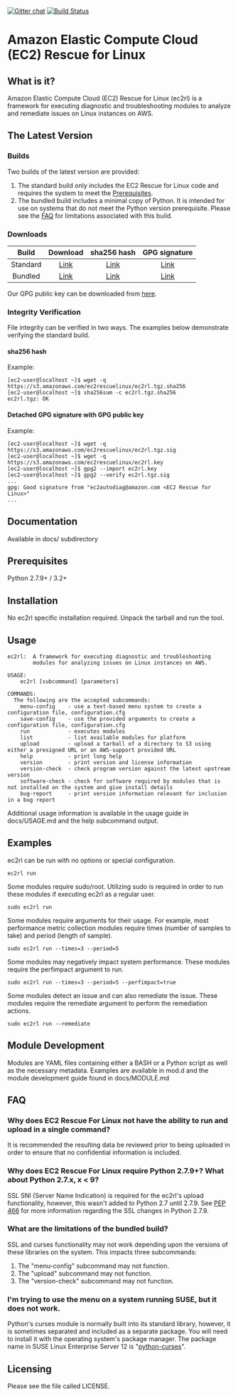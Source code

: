 [![Gitter chat](https://badges.gitter.im/gitterHQ/gitter.png)](https://gitter.im/aws-ec2rescue-linux/Lobby) [![Build Status](https://travis-ci.org/awslabs/aws-ec2rescue-linux.svg?branch=develop)](https://travis-ci.org/awslabs/aws-ec2rescue-linux)
# Amazon Elastic Compute Cloud (EC2) Rescue for Linux

## What is it?
Amazon Elastic Compute Cloud (EC2) Rescue for Linux (ec2rl) is a framework for executing diagnostic and
troubleshooting modules to analyze and remediate issues on Linux instances on AWS.

## The Latest Version
### Builds
Two builds of the latest version are provided:
1. The standard build only includes the EC2 Rescue for Linux code and requires the system to meet the [Prerequisites](#prerequisites).
2. The bundled build includes a minimal copy of Python. It is intended for use on systems that do not meet the Python version prerequisite. Please see the [FAQ](#what-are-the-limitations-of-the-bundled-build) for limitations associated with this build.
### Downloads
| Build | Download | sha256 hash | GPG signature |
|:---:|:---:|:---:|:---:|
| Standard | [Link](https://s3.amazonaws.com/ec2rescuelinux/ec2rl.tgz) | [Link](https://s3.amazonaws.com/ec2rescuelinux/ec2rl.tgz.sha256) | [Link](https://s3.amazonaws.com/ec2rescuelinux/ec2rl.tgz.sig) |
| Bundled | [Link](https://s3.amazonaws.com/ec2rescuelinux/ec2rl-bundled.tgz) | [Link](https://s3.amazonaws.com/ec2rescuelinux/ec2rl-bundled.tgz.sha256) | [Link](https://s3.amazonaws.com/ec2rescuelinux/ec2rl-bundled.tgz.sig) |

Our GPG public key can be downloaded from [here](https://s3.amazonaws.com/ec2rescuelinux/ec2rl.key).

### Integrity Verification
File integrity can be verified in two ways. The examples below demonstrate verifying the standard build.

#### sha256 hash
Example:
```commandline
[ec2-user@localhost ~]$ wget -q https://s3.amazonaws.com/ec2rescuelinux/ec2rl.tgz.sha256
[ec2-user@localhost ~]$ sha256sum -c ec2rl.tgz.sha256
ec2rl.tgz: OK
```

#### Detached GPG signature with GPG public key
Example:
```commandline
[ec2-user@localhost ~]$ wget -q https://s3.amazonaws.com/ec2rescuelinux/ec2rl.tgz.sig
[ec2-user@localhost ~]$ wget -q https://s3.amazonaws.com/ec2rescuelinux/ec2rl.key
[ec2-user@localhost ~]$ gpg2 --import ec2rl.key
[ec2-user@localhost ~]$ gpg2 --verify ec2rl.tgz.sig
...
gpg: Good signature from "ec2autodiag@amazon.com <EC2 Rescue for Linux>"
...
```

## Documentation
Available in docs/ subdirectory

## Prerequisites
Python 2.7.9+ / 3.2+

## Installation
No ec2rl specific installation required. Unpack the tarball and run the tool.

## Usage
```
ec2rl:  A framework for executing diagnostic and troubleshooting
        modules for analyzing issues on Linux instances on AWS.

USAGE:
    ec2rl [subcommand] [parameters]

COMMANDS:
  The following are the accepted subcommands:
    menu-config    - use a text-based menu system to create a configuration file, configuration.cfg
    save-config    - use the provided arguments to create a configuration file, configuration.cfg
    run            - executes modules
    list           - list available modules for platform
    upload         - upload a tarball of a directory to S3 using either a presigned URL or an AWS-support provided URL
    help           - print long help
    version        - print version and license information
    version-check  - check program version against the latest upstream version
    software-check - check for software required by modules that is not installed on the system and give install details
    bug-report     - print version information relevant for inclusion in a bug report
```

Additional usage information is available in the usage guide in docs/USAGE.md and the help subcommand output.

## Examples

ec2rl can be run with no options or special configuration.
```commandline
ec2rl run
```

Some modules require sudo/root. Utilizing sudo is required in order to run these modules if executing ec2rl as a regular user.
```commandline
sudo ec2rl run
```

Some modules require arguments for their usage. For example, most performance metric collection modules require times (number of samples to take) and period (length of sample).

```commandline
sudo ec2rl run --times=3 --period=5
```

Some modules may negatively impact system performance. These modules require the perfimpact argument to run.

```commandline
sudo ec2rl run --times=3 --period=5 --perfimpact=true
```

Some modules detect an issue and can also remediate the issue. These modules require the remediate argument to perform the remediation actions.

```commandline
sudo ec2rl run --remediate
```

## Module Development
Modules are YAML files containing either a BASH or a Python script as well as the necessary metadata. Examples are available in mod.d and the module development guide found in docs/MODULE.md

## FAQ
### Why does EC2 Rescue For Linux not have the ability to run and upload in a single command?
It is recommended the resulting data be reviewed prior to being uploaded in order to ensure that no confidential information is included.

### Why does EC2 Rescue For Linux require Python 2.7.9+? What about Python 2.7.x, x < 9?
SSL SNI (Server Name Indication) is required for the ec2rl's upload functionality, however, this wasn't added to Python 2.7 until 2.7.9. See [PEP 466](https://www.python.org/dev/peps/pep-0466/) for more information regarding the SSL changes in Python 2.7.9.

### What are the limitations of the bundled build?
SSL and curses functionality may not work depending upon the versions of these libraries on the system. This impacts three subcommands:
1. The "menu-config" subcommand may not function.
2. The "upload" subcommand may not function.
3. The "version-check" subcommand may not function.

### I'm trying to use the menu on a system running SUSE, but it does not work.
Python's curses module is normally built into its standard library, however, it is sometimes separated and included as a separate package. You will need to install it with the operating system's package manager. The package name in SUSE Linux Enterprise Server 12 is "[python-curses](https://www.suse.com/LinuxPackages/packageRouter.jsp?product=server&version=12&service_pack=&architecture=x86_64&package_name=python-curses)".

## Licensing
Please see the file called LICENSE.
